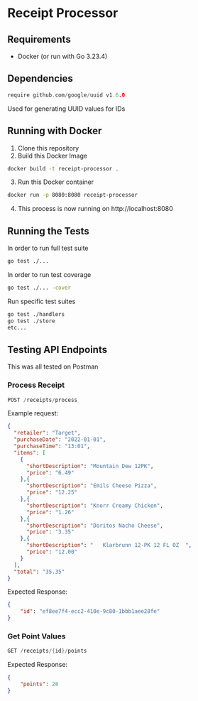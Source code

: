 # Receipt Processor

## Requirements

- Docker (or run with Go 3.23.4)

## Dependencies
```go
require github.com/google/uuid v1.6.0
```
Used for generating UUID values for IDs

## Running with Docker
1. Clone this repository
2. Build this Docker Image
```zsh
docker build -t receipt-processor .
```
3. Run this Docker container
```zsh
docker run -p 8080:8080 receipt-processor
```
4. This process is now running on http://localhost:8080

## Running the Tests
In order to run full test suite

```zsh
go test ./...
```

In order to run test coverage
```zsh
go test ./... -cover
```

Run specific test suites
```zsh
go test ./handlers
go test ./store
etc...
```

## Testing API Endpoints

This was all tested on Postman

### Process Receipt
```go
POST /receipts/process
```

Example request:
```json
{
  "retailer": "Target",
  "purchaseDate": "2022-01-01",
  "purchaseTime": "13:01",
  "items": [
    {
      "shortDescription": "Mountain Dew 12PK",
      "price": "6.49"
    },{
      "shortDescription": "Emils Cheese Pizza",
      "price": "12.25"
    },{
      "shortDescription": "Knorr Creamy Chicken",
      "price": "1.26"
    },{
      "shortDescription": "Doritos Nacho Cheese",
      "price": "3.35"
    },{
      "shortDescription": "   Klarbrunn 12-PK 12 FL OZ  ",
      "price": "12.00"
    }
  ],
  "total": "35.35"
}
```

Expected Response:
```json
{
    "id": "ef8ee7f4-ecc2-410e-9c80-1bbb1aee28fe"
}
```

### Get Point Values

```go
GET /receipts/{id}/points
```

Expected Response:
```json
{
    "points": 28
}
```
